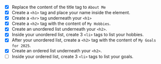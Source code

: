 - [X] Replace the content of the title tag to `About Me`
- [X] Create a `<h1>` tag and place your name inside the element.
- [X] Create a `<hr>` tag underneath your `<h1>`
- [X] Create a `<h2>` tag with the content of `My Hobbies`.
- [X] Create an unordered list underneath your `<h2>`.
- [X] Inside your unordered list, create 3 `<li>` tags to list your hobbies.
- [X] After your unordered list, create a `<h2>` tag with the content of `My Goals for 2025`.
- [X] Create an ordered list underneath your `<h2>`.
- [ ] Inside your ordered list, create 3 `<li>` tags to list your goals.